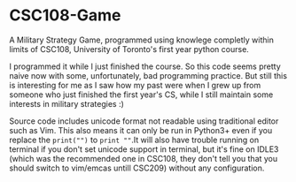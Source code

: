 # CSC108-Game
A Military Strategy Game, programmed using knowlege completly within limits of CSC108, University of Toronto's first year python course.

I programmed it while I just finished the course. So this code seems pretty naive now with some, unfortunately, bad programming practice. But still this is interesting for me as I saw how my past were when I grew up from someone who just finished the first year's CS, while I still maintain some interests in military strategies :)

Source code includes unicode format not readable using traditional editor such as Vim. This also means it can only be run in Python3+ even if you replace the `print("")` to `print ""`.It will also have trouble running on terminal if you don't set unicode support in terminal, but it's fine on IDLE3 (which was the recommended one in CSC108, they don't tell you that you should switch to vim/emcas untill CSC209) without any configuration.
